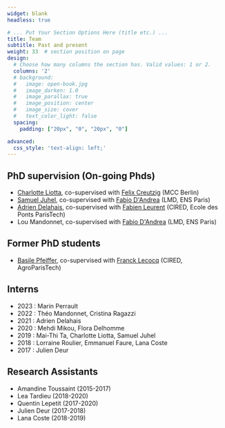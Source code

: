 ```yaml
---
widget: blank
headless: true

# ... Put Your Section Options Here (title etc.) ...
title: Team
subtitle: Past and present
weight: 33  # section position on page
design:
  # Choose how many columns the section has. Valid values: 1 or 2.
  columns: '2'
  # background:
  #   image: open-book.jpg
  #   image_darken: 1.0
  #   image_parallax: true
  #   image_position: center
  #   image_size: cover
  #   text_color_light: false
  spacing:
    padding: ["20px", "0", "20px", "0"]

advanced:
  css_style: 'text-align: left;'
---
```

## PhD supervision (On-going Phds)

- [Charlotte Liotta](http://www.centre-cired.fr/fr/charlotte-liotta/), co-supervised with [Felix Creutzig](https://www.mcc-berlin.net/en/about/team/creutzig-felix.html) (MCC Berlin)
- [Samuel Juhel](http://www.centre-cired.fr/fr/samuel-juhel/), co-supervised with [Fabio D'Andrea](https://www.lmd.ens.fr/dandrea/) (LMD, ENS Paris)
- [Adrien Delahais](https://www.centre-cired.fr/adrien-delahais/), co-supervised with [Fabien Leurent](https://www.centre-cired.fr/fabien-leurent/) (CIRED, Ecole des Ponts ParisTech)
- Lou Mandonnet, co-supervised with [Fabio D'Andrea](https://www.lmd.ens.fr/dandrea/) (LMD, ENS Paris)

## Former PhD students
- [Basile Pfeiffer](https://pastel.archives-ouvertes.fr/tel-04074623), co-supervised with [Franck Lecocq](https://www.ecoledesponts.fr/franck-lecocq) (CIRED, AgroParisTech)


## Interns

- 2023 : Marin Perrault
- 2022 : Théo Mandonnet, Cristina Ragazzi
- 2021 : Adrien Delahais
- 2020 : Mehdi Mikou, Flora Delhomme
- 2019 : Mai-Thi Ta, Charlotte Liotta, Samuel Juhel
- 2018 : Lorraine Roulier, Emmanuel Faure, Lana Coste
- 2017 : Julien Deur

## Research Assistants
- Amandine Toussaint (2015-2017)
- Lea Tardieu (2018-2020)
- Quentin Lepetit (2017-2020)
- Julien Deur (2017-2018)
- Lana Coste (2018-2019)